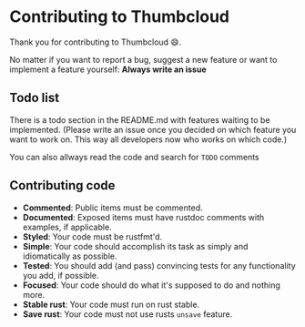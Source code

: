 # Contributing to Thumbcloud
Thank you for contributing to Thumbcloud :smile:.


No matter if you want to report a bug, suggest a new feature or want to implement a feature yourself: **Always write an issue**

## Todo list
There is a todo section in the README.md with features waiting to be implemented.
(Please write an issue once you decided on which feature you want to work on. This way all developers now who works on which code.)

You can also allways read the code and search for `TODO` comments
## Contributing code
* **Commented**: Public items must be commented.
* **Documented**: Exposed items must have rustdoc comments with examples, if applicable.
* **Styled**: Your code must be rustfmt'd.
* **Simple**: Your code should accomplish its task as simply and idiomatically as possible.
* **Tested**: You should add (and pass) convincing tests for any functionality you add, if possible.
* **Focused**: Your code should do what it's supposed to do and nothing more.
* **Stable rust**: Your code must run on rust stable.
* **Save rust**: Your code must not use  rusts `unsave` feature.

